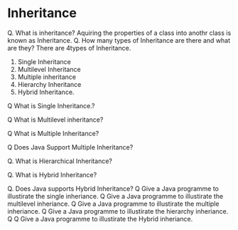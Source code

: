 # Inheritance
Q. What is inheritance?
Aquiring the properties of a class into anothr class is known as Inheritance.
Q. How many types of Inheritance are there and what are they?
There are 4types of Inheritance.
1. Single Inheritance
2. Multilevel Inheritance
3. Multiple inheritance
4. Hierarchy Inheritance
5. Hybrid Inheritance.

Q What is Single Inheritance.?

Q What is Multilevel inheritance?

Q What is Multiple Inheritance?

Q Does Java Support Multiple Inheritance?

Q. What is Hierarchical Inheritance?

Q. What is Hybrid Inheritance?

Q. Does Java supports Hybrid Inheritance?
Q Give a Java programme to illustirate the single inheriance.
Q Give a Java programme to illustirate the multilevel inheriance. 
Q Give a Java programme to illustirate the multiple inheriance.
Q Give a Java programme to illustirate the hierarchy inheriance.
Q Q Give a Java programme to illustirate the Hybrid inheriance.

